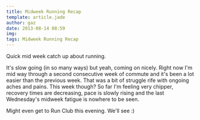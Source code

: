 ```yaml
---
title: Midweek Running Recap
template: article.jade
author: gaz
date: 2013-08-14 08:59
img:
tags: Midweek Running Recap
---
```

Quick mid week catch up about running.

It's slow going (in so many ways) but yeah, coming on nicely. Right now I'm mid way through a second consecutive week of commute and it's been a lot easier than the previous week. That was a bit of struggle rife with ongoing aches and pains. This week though? So far I'm feeling very chipper, recovery times are decreasing, pace is slowly rising and the last Wednesday's midweek fatigue is nowhere to be seen.

Might even get to Run Club this evening. We'll see :)

